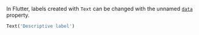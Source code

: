 In Flutter, labels created with `Text` can be changed with the unnamed [`data`](https://api.flutter.dev/flutter/widgets/Text/data.html) property.

```dart
Text('Descriptive label')
```
